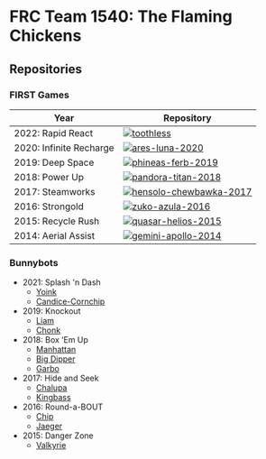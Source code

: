 # FRC Team 1540: The Flaming Chickens

## Repositories

### FIRST Games

|Year|Repository|
|------------------------|---|
|2022: Rapid React       |[![toothless](https://github-readme-stats.vercel.app/api/pin?username=flamingchickens1540&title_color=ffffff&icon_color=aaaaaa&text_color=eeeeee&bg_color=000000&repo=toothless)](https://github.com/flamingchickens1540/toothless)|
|2020: Infinite Recharge |[![ares-luna-2020](https://github-readme-stats.vercel.app/api/pin?username=flamingchickens1540&title_color=ffffff&icon_color=aaaaaa&text_color=eeeeee&bg_color=000000&repo=ares-luna-2020)](https://github.com/flamingchickens1540/ares-luna-2020)|
|2019: Deep Space        |[![phineas-ferb-2019](https://github-readme-stats.vercel.app/api/pin?username=flamingchickens1540&title_color=ffffff&icon_color=aaaaaa&text_color=eeeeee&bg_color=000000&repo=phineas-ferb-2019)](https://github.com/flamingchickens1540/phineas-ferb-2019)|
|2018: Power Up          |[![pandora-titan-2018](https://github-readme-stats.vercel.app/api/pin?username=flamingchickens1540&title_color=ffffff&icon_color=aaaaaa&text_color=eeeeee&bg_color=000000&repo=pandora-titan-2018)](https://github.com/flamingchickens1540/pandora-titan-2018)
|2017: Steamworks        |[![hensolo-chewbawka-2017](https://github-readme-stats.vercel.app/api/pin?username=flamingchickens1540&title_color=ffffff&icon_color=aaaaaa&text_color=eeeeee&bg_color=000000&repo=hensolo-chewbawka-2017)](https://github.com/flamingchickens1540/hensolo-chewbawka-2017)
|2016: Strongold         |[![zuko-azula-2016](https://github-readme-stats.vercel.app/api/pin?username=flamingchickens1540&title_color=ffffff&icon_color=aaaaaa&text_color=eeeeee&bg_color=000000&repo=zuko-azula-2016)](https://github.com/flamingchickens1540/zuko-azula-2016)|
|2015: Recycle Rush      |[![quasar-helios-2015](https://github-readme-stats.vercel.app/api/pin?username=flamingchickens1540&title_color=ffffff&icon_color=aaaaaa&text_color=eeeeee&bg_color=000000&repo=quasar-helios-2015)](https://github.com/flamingchickens1540/quasar-helios-2015)|
|2014: Aerial Assist     |[![gemini-apollo-2014](https://github-readme-stats.vercel.app/api/pin?username=flamingchickens1540&title_color=ffffff&icon_color=aaaaaa&text_color=eeeeee&bg_color=000000&repo=gemini-apollo-2014)](https://github.com/flamingchickens1540/gemini-apollo-2014)|

### Bunnybots

- 2021: Splash 'n Dash
  - [Yoink](https://github.com/flamingchickens1540/bunnybots-yoink-2021)
  - [Candice-Cornchip](https://github.com/flamingchickens1540/bunnybots-cornchip-2021)
- 2019: Knockout
  - [Liam](https://github.com/flamingchickens1540/bunnybots-liam-2019)
  - [Chonk](https://github.com/flamingchickens1540/bunnybots-chonk-2019)
- 2018: Box ‘Em Up
  - [Manhattan](https://github.com/flamingchickens1540/bunnybots-manhattan-2018)
  - [Big Dipper](https://github.com/flamingchickens1540/bunnybots-bigdipper-2018)
  - [Garbo](https://github.com/flamingchickens1540/bunnybots-garbo-2018)
- 2017: Hide and Seek
  - [Chalupa](https://github.com/flamingchickens1540/bunnybots-chalupa-2017)
  - [Kingbass](https://github.com/flamingchickens1540/bunnybots-kingbass-2017)
- 2016: Round-a-BOUT
  - [Chip](https://github.com/flamingchickens1540/bunnybots-chip-2016)
  - [Jaeger](https://github.com/flamingchickens1540/bunnybots-jaeger-2016)
- 2015: Danger Zone
  - [Valkyrie](https://github.com/flamingchickens1540/bunnybots-valkyrie-2015)
